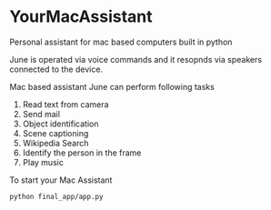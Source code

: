 # YourMacAssistant
Personal assistant for mac based computers built in python

June is operated via voice commands and it resopnds via speakers connected to the device.


Mac based assistant June can perform following tasks
  1. Read text from camera 
  2. Send mail 
  3. Object identification 
  4. Scene captioning 
  5. Wikipedia Search 
  6. Identify the person in the frame 
  7. Play music 
  
 To start your Mac Assistant
 ```
 python final_app/app.py
 ```

